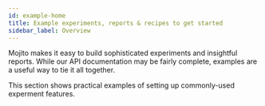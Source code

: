 ```yaml
---
id: example-home
title: Example experiments, reports & recipes to get started
sidebar_label: Overview
---
```


Mojito makes it easy to build sophisticated experiments and insightful reports. While our API documentation may be fairly complete, examples are a useful way to tie it all together. 

This section shows practical examples of setting up commonly-used experment features.
